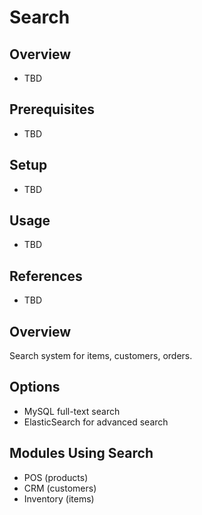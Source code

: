 # Search

## Overview
- TBD

## Prerequisites
- TBD

## Setup
- TBD

## Usage
- TBD

## References
- TBD


## Overview
Search system for items, customers, orders.

## Options
- MySQL full-text search
- ElasticSearch for advanced search

## Modules Using Search
- POS (products)
- CRM (customers)
- Inventory (items)
